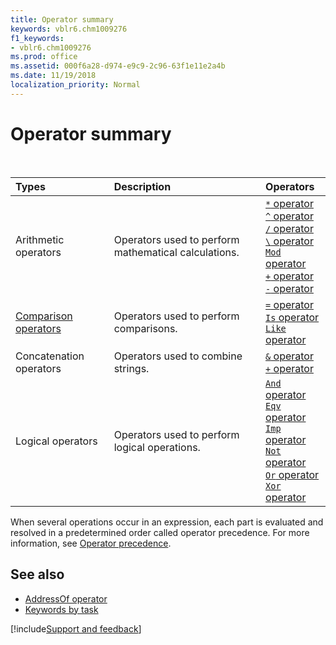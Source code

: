 ```yaml
---
title: Operator summary
keywords: vblr6.chm1009276
f1_keywords:
- vblr6.chm1009276
ms.prod: office
ms.assetid: 000f6a28-d974-e9c9-2c96-63f1e11e2a4b
ms.date: 11/19/2018
localization_priority: Normal
---
```



# Operator summary 

<br/>

|Types|Description|Operators|
|:--------|:----------|:----|
|Arithmetic operators |Operators used to perform mathematical calculations.| [`*` operator](operator.md)<br/> [`^` operator](caret-operator.md)<br/> [`/` operator](forwardslash-operator.md)<br/> [`\` operator](backslash-operator.md)<br/> [`Mod` operator](mod-operator.md)<br/> [`+` operator](plus-operator.md)<br/> [`-` operator](minus-operator.md)<br/>|
|[Comparison operators](comparison-operators.md) |Operators used to perform comparisons.| [`=` operator](equals-operator.md)<br/> [`Is` operator](is-operator.md)<br/> [`Like` operator](like-operator.md)<br/>|
|Concatenation operators |Operators used to combine strings.| [`&` operator](ampersand-operator.md)<br/>  [`+` operator](plus-operator.md)<br/> |
|Logical operators |Operators used to perform logical operations.| [`And` operator](and-operator.md)<br/> [`Eqv` operator](eqv-operator.md)<br/> [`Imp` operator](imp-operator.md)<br/> [`Not` operator](not-operator.md)<br/> [`Or` operator](or-operator.md)<br/> [`Xor` operator](xor-operator.md)<br/>|



When several operations occur in an expression, each part is evaluated and resolved in a predetermined order called operator precedence. For more information, see [Operator precedence](operator-precedence.md).

## See also

- [AddressOf operator](addressof-operator.md) 
- [Keywords by task](keywords-by-task.md)

[!include[Support and feedback](~/includes/feedback-boilerplate.md)]
